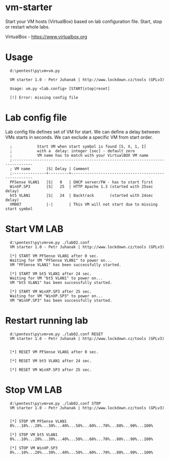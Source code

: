vm-starter
==========

Start your VM hosts (VirtualBox) based on lab configuration file. Start, stop or restart whole labs.

VirtualBox - https://www.virtualbox.org


Usage
=====

      d:\pentest\py\vm>vm.py
            
      VM starter 1.0 - Petr Juhanak | http://www.lockdown.cz/tools (GPLv3)
      
      Usage: vm.py <lab.config> [START|stop|reset]
      
      [!] Error: missing config file
   

Lab config file
===============
Lab config file defines set of VM for start. We can define a delay between VMs starts in seconds.
We can exclude a specific VM from start order.

      ;           Start VM when start symbol is found [S, X, 1, I]
      ;           with a  delay: integer [sec] - default zero
      ;           VM name has to match with your VirtualBOX VM name
      ;-------------------------------------------------------------------------------
      ; VM name       |S| Delay | Comment
      ;---------------+---------+-----------------------------------------------------
      PFSense VLAN1   |S|   0   | DHCP server/FW - has to start first
      WinXP.SP3       |S|   25  | HTTP Apache 1.3 (started with 25sec delay)
      bt5 VLAN1       |S|   24  | Backtrack       (started with 24sec delay)
      VM007           |-|       | This VM will not start due to missing start symbol


Start VM LAB
============
      d:\pentest\py\vm>vm.py ./lab02.conf
      VM starter 1.0 - Petr Juhanak | http://www.lockdown.cz/tools (GPLv3)
      
      [*] START VM PFSense VLAN1 after 0 sec.
      Waiting for VM "PFSense VLAN1" to power on...
      VM "PFSense VLAN1" has been successfully started.
      
      [*] START VM bt5 VLAN1 after 24 sec.
      Waiting for VM "bt5 VLAN1" to power on...
      VM "bt5 VLAN1" has been successfully started.
      
      [*] START VM WinXP.SP3 after 25 sec.
      Waiting for VM "WinXP.SP3" to power on...
      VM "WinXP.SP3" has been successfully started.



Restart running lab
===================
      d:\pentest\py\vm>vm.py ./lab02.conf RESET
      VM starter 1.0 - Petr Juhanak | http://www.lockdown.cz/tools (GPLv3)
      
      
      [*] RESET VM PFSense VLAN1 after 0 sec.
      
      [*] RESET VM bt5 VLAN1 after 24 sec.
      
      [*] RESET VM WinXP.SP3 after 25 sec.



Stop VM LAB
============
      d:\pentest\py\vm>vm.py ./lab02.conf STOP
      VM starter 1.0 - Petr Juhanak | http://www.lockdown.cz/tools (GPLv3)
      
      
      [*] STOP VM PFSense VLAN1
      0%...10%...20%...30%...40%...50%...60%...70%...80%...90%...100%
      
      [*] STOP VM bt5 VLAN1
      0%...10%...20%...30%...40%...50%...60%...70%...80%...90%...100%
      
      [*] STOP VM WinXP.SP3
      0%...10%...20%...30%...40%...50%...60%...70%...80%...90%...100%

